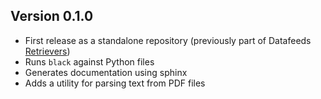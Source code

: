 ## Version 0.1.0

  * First release as a standalone repository (previously part of Datafeeds [Retrievers](https://gitlab.invenia.ca/invenia/Datafeeds/Retrievers))
  * Runs `black` against Python files
  * Generates documentation using sphinx
  * Adds a utility for parsing text from PDF files

